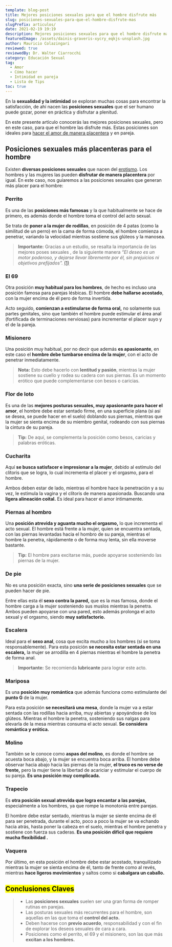 ```yaml
---
template: blog-post
title: Mejores posiciones sexuales para que el hombre disfrute más
slug: posiciones-sexuales-para-que-el-hombre-disfrute-mas
slugPrefix: articulos/
date: 2021-02-19 19:19
description: Mejores posiciones sexuales para que el hombre disfrute más
featuredImage: /assets/dainis-graveris-xycry_eqkjs-unsplash.jpg
author: Mauricio Colazingari
reviewed: true
reviewedBy: Dr. Walter Ciarrocchi
category: Educación Sexual
tag:
  - Amor
  - Cómo hacer
  - Intimidad en pareja
  - Lista de Tips
toc: true
---
```

<!--StartFragment-->

En la **sexualidad y la intimidad** se exploran muchas cosas para encontrar la satisfacción, de ahí nacen las **posiciones sexuales** que el ser humano puede gozar, poner en práctica y disfrutar a plenitud.

En este presente artículo conocerás las mejores posiciones sexuales, pero en este caso, para que el hombre las disfrute más. Estas posiciones son ideales para [hacer el amor de manera placentera](https://tuinfosalud.com/articulos/hacer-el-amor) y en pareja.

## Posiciones sexuales más placenteras para el hombre

Existen **diversas posiciones sexuales** que nacen del [erotismo](https://tuinfosalud.com/articulos/erotismo). Los hombres y las mujeres las pueden **disfrutar de manera placentera** por igual. En este caso, nos guiaremos a las posiciones sexuales que generan más placer para el hombre:

### Perrito

Es una de las **posiciones más famosas** y la que habitualmente se hace de primero, es además donde el hombre toma el control del acto sexual.

Se trata de **poner a la mujer de rodillas**, en posición de 4 patas (como la similitud de un perro) en la cama de forma cómoda, el hombre comienza a penetrar, variando la velocidad mientras sostiene sus glúteos y la manosea.

> **Importante:** Gracias a un estudio, se resalta la importancia de las mejores poses sexuales , de la siguiente manera *“El deseo es un motor poderoso, y dejarse llevar libremente por él, sin prejuicios ni objetivos prefijados”.* [(1)](https://assets-libr.cantook.net/assets/publications/11886/medias/excerpt.pdf)

### El 69

Otra posición **muy habitual para los hombres**, de hecho es incluso una posición famosa para parejas lésbicas. El hombre **debe hallarse acostado**, con la mujer encima de él pero de forma invertida.

Acto seguido, **comienzan a estimularse de forma oral,** no solamente sus partes genitales, sino que también el hombre puede estimular el área anal (fortificada de terminaciones nerviosas) para incrementar el placer suyo y el de la pareja.

### Misionero

Una posición muy habitual, por no decir que además **es apasionante**, en este caso el **hombre debe tumbarse encima de la mujer**, con el acto de penetrar inmediatamente. 

> **Nota:** Esto debe hacerlo con **lentitud y pasión**, mientras la mujer sostiene su cuello y rodea su cadera con sus piernas. Es un momento erótico que puede complementarse con besos o caricias.

### Flor de loto

Es una de las **mejores posturas sexuales, muy apasionante para hacer el amor**, el hombre debe estar sentado firme, en una superficie plana (si así se desea, se puede hacer en el suelo) doblando sus piernas, mientras que la mujer se sienta encima de su miembro genital, rodeando con sus piernas la cintura de su pareja.

> **Tip:** De aquí, se complementa la posición como besos, caricias y palabras eróticas.

### Cucharita

Aquí **se busca satisfacer e impresionar a la mujer**, debido al estímulo del clítoris que se logra, lo cual incrementa el placer y el orgasmo, para el hombre.

Ambos deben estar de lado, mientras el hombre hace la penetración y a su vez, le estimula la vagina y el clítoris de manera apasionada. Buscando una **ligera alineación coital.** Es ideal para hacer el amor íntimamente.

### Piernas al hombro

Una **posición atrevida y aguanta mucho el orgasmo,** lo que incrementa el acto sexual. El hombre está frente a la mujer, quien se encuentra sentada, con las piernas levantadas hacia el hombro de su pareja, mientras el hombre la penetra, rápidamente o de forma muy lenta, sin ella moverse bastante.

> **Tip:** El hombre para excitarse más, puede apoyarse sosteniendo las piernas de la mujer.

### De pie

No es una posición exacta, sino **una serie de posiciones sexuales** que se pueden hacer de pie.

Entre ellas esta él **sexo contra la pared,** que es la mas famosa, donde el hombre carga a la mujer sosteniendo sus muslos mientras la penetra. Ambos pueden apoyarse con una pared, esto además prolonga el acto sexual y el orgasmo, siendo **muy satisfactorio.**

### Escalera

Ideal para el **sexo anal**, cosa que excita mucho a los hombres (si se toma responsablemente). Para esta posición **se necesita estar sentada en una escalera,** la mujer se arrodilla en 4 piernas mientras el hombre la penetra de forma anal.

> **Importante:** Se recomienda **lubricante** para lograr este acto.

### Mariposa

Es una **posición muy romántica** que además funciona como estimulante del **punto G** de la mujer.

Para esta posición **se necesitará una mesa**, donde la mujer va a estar sentada con las rodillas hacia arriba, muy abiertas y apoyándose de los glúteos. Mientras el hombre la penetra, sosteniendo sus nalgas para elevarla de la mesa mientras consuma el acto sexual. **Se considera romántica y erótica.**

### Molino

También se le conoce como **aspas del molino**, es donde el hombre se acuesta boca abajo, y la mujer se encuentra boca arriba. El hombre debe observar hacia abajo hacia las piernas de la mujer, **el truco es no verse de frente,** pero la mujer tiene la libertad de acariciar y estimular el cuerpo de su pareja. **Es una posición muy complicada.**

### Trapecio

Es **otra posición sexual atrevida que logra encantar a las parejas,** especialmente a los hombres, ya que rompe la monotonía entre parejas.

El hombre debe estar sentado, mientras la mujer se siente encima de él para ser penetrada, durante el acto, poco a poco la mujer se va echando hacia atrás, hasta poner la cabeza en el suelo, mientras el hombre penetra y sostiene con fuerza sus caderas. **Es una posición difícil que requiere mucha flexibilidad .**

### Vaquera

Por último, en esta posición el hombre debe estar acostado, tranquilizado mientras la mujer se sienta encima de él, tanto de frente como al revés, mientras **hace ligeros movimientos** y saltos como si **cabalgara un caballo.**

## <mark>Conclusiones Claves</mark>

> * Las **posiciones sexuales** suelen ser una gran forma de romper rutinas en parejas.
> * Las posturas sexuales más recurrentes para el hombre, son aquellas en las que toma el **control del acto.**
> * Deben hacerse con **previo acuerdo**, responsabilidad y con el fin de explorar los deseos sexuales de cara a cara.
> * Posiciones como el perrito, el 69 y el misionero, son las que más **excitan a los hombres.**

<!--EndFragment-->